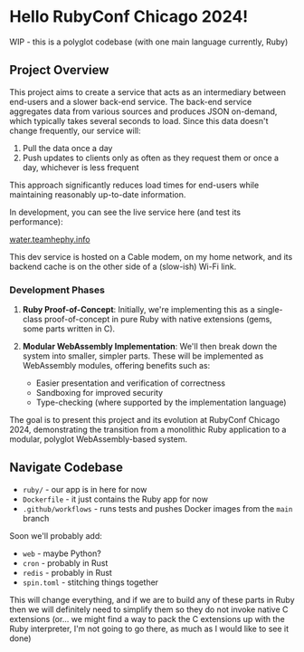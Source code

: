 # Hello RubyConf Chicago 2024!
WIP - this is a polyglot codebase (with one main language currently, Ruby)

## Project Overview

This project aims to create a service that acts as an intermediary between end-users and a slower back-end service. The back-end service aggregates data from various sources and produces JSON on-demand, which typically takes several seconds to load. Since this data doesn't change frequently, our service will:

1. Pull the data once a day
2. Push updates to clients only as often as they request them or once a day, whichever is less frequent

This approach significantly reduces load times for end-users while maintaining reasonably up-to-date information.

In development, you can see the live service here (and test its performance):

[water.teamhephy.info](https://water.teamhephy.info/data)

This dev service is hosted on a Cable modem, on my home network, and its backend cache is on the other side of a (slow-ish) Wi-Fi link.

### Development Phases

1. **Ruby Proof-of-Concept**: Initially, we're implementing this as a single-class proof-of-concept in pure Ruby with native extensions (gems, some parts written in C).

2. **Modular WebAssembly Implementation**: We'll then break down the system into smaller, simpler parts. These will be implemented as WebAssembly modules, offering benefits such as:
   - Easier presentation and verification of correctness
   - Sandboxing for improved security
   - Type-checking (where supported by the implementation language)

The goal is to present this project and its evolution at RubyConf Chicago 2024, demonstrating the transition from a monolithic Ruby application to a modular, polyglot WebAssembly-based system.

## Navigate Codebase

* `ruby/` - our app is in here for now
* `Dockerfile` - it just contains the Ruby app for now
* `.github/workflows` - runs tests and pushes Docker images from the `main` branch

Soon we'll probably add:
* `web` - maybe Python?
* `cron` - probably in Rust
* `redis` - probably in Rust
* `spin.toml` - stitching things together

This will change everything, and if we are to build any of these parts in Ruby
then we will definitely need to simplify them so they do not invoke native C
extensions (or... we might find a way to pack the C extensions up with the Ruby
interpreter, I'm not going to go there, as much as I would like to see it done)
